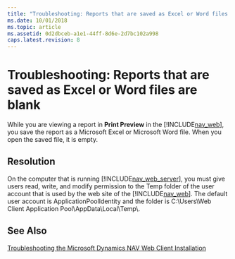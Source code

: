 ```yaml
---
title: "Troubleshooting: Reports that are saved as Excel or Word files are blank"
ms.date: 10/01/2018
ms.topic: article
ms.assetid: 0d2dbceb-a1e1-44ff-8d6e-2d7bc102a998
caps.latest.revision: 8
---
```

# Troubleshooting: Reports that are saved as Excel or Word files are blank
While you are viewing a report in **Print Preview** in the [!INCLUDE[nav_web](includes/nav_web_md.md)], you save the report as a Microsoft Excel or Microsoft Word file. When you open the saved file, it is empty.  
  
## Resolution  
 On the computer that is running [!INCLUDE[nav_web_server](includes/nav_web_server_md.md)], you must give users read, write, and modify permission to the Temp folder of the user account that is used by the web site of the [!INCLUDE[nav_web](includes/nav_web_md.md)]. The default user account is ApplicationPoolIdentity and the folder is C:\\Users\\Web Client Application Pool\\AppData\\Local\\Temp\\.  
  
## See Also  
 [Troubleshooting the Microsoft Dynamics NAV Web Client Installation](Troubleshooting-the-Microsoft-Dynamics-NAV-Web-Client-Installation.md)
